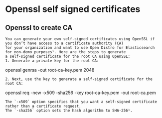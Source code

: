 # Openssl self signed certificates

## Openssl to create CA
```
You can generate your own self-signed certificates using OpenSSL if you don’t have access to a certificate authority (CA) 
for your organization and want to use Open Distro for Elasticsearch for non-demo purposes¹. Here are the steps to generate
a self-signed certificate for the root CA using OpenSSL:
1. Generate a private key for the root CA:
```
openssl genrsa -out root-ca-key.pem 2048
```
2. Next, use the key to generate a self-signed certificate for the root CA:
```
openssl req -new -x509 -sha256 -key root-ca-key.pem -out root-ca.pem
```
The `-x509` option specifies that you want a self-signed certificate rather than a certificate request.
The `-sha256` option sets the hash algorithm to SHA-256¹.

